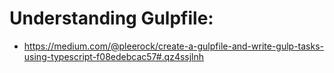 # Understanding Gulpfile:
- https://medium.com/@pleerock/create-a-gulpfile-and-write-gulp-tasks-using-typescript-f08edebcac57#.qz4ssjlnh